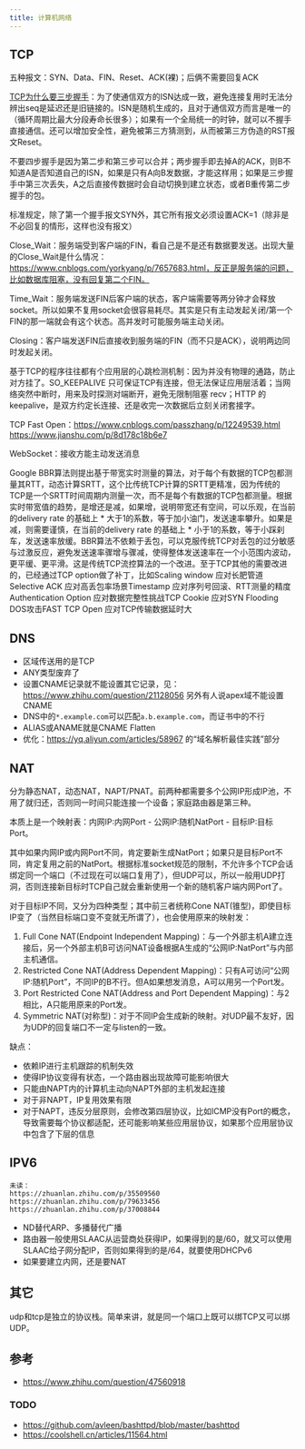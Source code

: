 ```yaml
---
title: 计算机网络
---
```


TCP
---

五种报文：SYN、Data、FIN、Reset、ACK(裸)；后俩不需要回复ACK

[TCP为什么要三步握手](https://www.zhihu.com/question/24853633)：为了使通信双方的ISN达成一致，避免连接复用时无法分辨出seq是延迟还是旧链接的。ISN是随机生成的，且对于通信双方而言是唯一的（循环周期比最大分段寿命长很多）；如果有一个全局统一的时钟，就可以不握手直接通信。还可以增加安全性，避免被第三方猜测到，从而被第三方伪造的RST报文Reset。

不要四步握手是因为第二步和第三步可以合并；两步握手即去掉A的ACK，则B不知道A是否知道自己的ISN，如果是只有A向B发数据，才能这样用；如果是三步握手中第三次丢失，A之后直接传数据时会自动切换到建立状态，或者B重传第二步握手的包。

标准规定，除了第一个握手报文SYN外，其它所有报文必须设置ACK=1（除非是不必回复的情形，这样也没有报文）

Close_Wait：服务端受到客户端的FIN，看自己是不是还有数据要发送。出现大量的Close_Wait是什么情况：https://www.cnblogs.com/yorkyang/p/7657683.html，反正是服务端的问题，比如数据库阻塞，没有回复第二个FIN。

Time_Wait：服务端发送FIN后客户端的状态，客户端需要等两分钟才会释放socket。所以如果不复用socket会很容易耗尽。其实是只有主动发起关闭/第一个FIN的那一端就会有这个状态。高并发时可能服务端主动关闭。

Closing：客户端发送FIN后直接收到服务端的FIN（而不只是ACK），说明两边同时发起关闭。

基于TCP的程序往往都有个应用层的心跳检测机制：因为并没有物理的通路，防止对方挂了。SO_KEEPALIVE 只可保证TCP有连接，但无法保证应用层活着；当网络突然中断时，用来及时探测对端断开，避免无限制阻塞 recv；HTTP 的 keepalive，是双方约定长连接、还是收完一次数据后立刻关闭套接字。

TCP Fast Open：https://www.cnblogs.com/passzhang/p/12249539.html https://www.jianshu.com/p/8d178c18b6e7

WebSocket：接收方能主动发送消息

Google BBR算法则提出基于带宽实时测量的算法，对于每个有数据的TCP包都测量其RTT，动态计算SRTT，这个比传统TCP计算的SRTT更精准，因为传统的TCP是一个SRTT时间周期内测量一次，而不是每个有数据的TCP包都测量。根据实时带宽值的趋势，是增还是减，如果增，说明带宽还有空间，可以乐观，在当前的delivery rate 的基础上 * 大于1的系数，等于加小油门，发送速率攀升。如果是减，则需要谨慎，在当前的delivery rate 的基础上 * 小于1的系数，等于小踩刹车，发送速率放缓。BBR算法不依赖于丢包，可以克服传统TCP对丢包的过分敏感与过激反应，避免发送速率骤增与骤减，使得整体发送速率在一个小范围内波动，更平缓、更平滑。这是传统TCP流控算法的一个改进。至于TCP其他的需要改进的，已经通过TCP option做了补丁，比如Scaling window 应对长肥管道Selective ACK 应对高丢包率场景Timestamp 应对序列号回滚、RTT测量的精度Authentication Option 应对数据完整性挑战TCP Cookie 应对SYN Flooding DOS攻击FAST TCP Open 应对TCP传输数据延时大

DNS
---

* 区域传送用的是TCP
* ANY类型废弃了
* 设置CNAME记录就不能设置其它记录，见：https://www.zhihu.com/question/21128056 另外有人说apex域不能设置CNAME
* DNS中的`*.example.com`可以匹配`a.b.example.com`，而证书中的不行
* ALIAS或ANAME就是CNAME Flatten
* 优化：https://yq.aliyun.com/articles/58967 的“域名解析最佳实践”部分

NAT
---

分为静态NAT，动态NAT，NAPT/PNAT。前两种都需要多个公网IP形成IP池，不用了就归还，否则同一时间只能连接一个设备；家庭路由器是第三种。

本质上是一个映射表：内网IP:内网Port - 公网IP:随机NatPort - 目标IP:目标Port。

其中如果内网IP或内网Port不同，肯定要新生成NatPort；如果只是目标Port不同，肯定复用之前的NatPort。根据标准socket规范的限制，不允许多个TCP会话绑定同一个端口（不过现在可以端口复用了），但UDP可以，所以一般用UDP打洞，否则连接新目标时TCP自己就会重新使用一个新的随机客户端内网Port了。

对于目标IP不同，又分为四种类型；其中前三者统称Cone NAT(锥型)，即使目标IP变了（当然目标端口变不变就无所谓了），也会使用原来的映射发：

1. Full Cone NAT(Endpoint Independent Mapping)：与一个外部主机A建立连接后，另一个外部主机B可访问NAT设备根据A生成的“公网IP:NatPort”与内部主机通信。
2. Restricted Cone NAT(Address Dependent Mapping)：只有A可访问“公网IP:随机Port”，不同IP的B不行。但A如果想发消息，A可以用另一个Port发。
3. Port Restricted Cone NAT(Address and Port Dependent Mapping)：与2相比，A只能用原来的Port发。
4. Symmetric NAT(对称型)：对于不同IP会生成新的映射。对UDP最不友好，因为UDP的回复端口不一定与listen的一致。

缺点：

* 依赖IP进行主机跟踪的机制失效
* 使得IP协议变得有状态，一个路由器出现故障可能影响很大
* 只能由NAPT内的计算机主动向NAPT外部的主机发起连接
* 对于非NAPT，IP复用效果有限
* 对于NAPT，违反分层原则，会修改第四层协议，比如ICMP没有Port的概念，导致需要每个协议都适配，还可能影响某些应用层协议，如果那个应用层协议中包含了下层的信息

IPV6
----

```
未读：
https://zhuanlan.zhihu.com/p/35509560
https://zhuanlan.zhihu.com/p/79633456
https://zhuanlan.zhihu.com/p/37008844
```

* ND替代ARP、多播替代广播
* 路由器一般使用SLAAC从运营商处获得IP，如果得到的是/60，就又可以使用SLAAC给子网分配IP，否则如果得到的是/64，就要使用DHCPv6
* 如果要建立内网，还是要NAT

其它
----

udp和tcp是独立的协议栈。简单来讲，就是同一个端口上既可以绑TCP又可以绑UDP。

## 参考

* https://www.zhihu.com/question/47560918

### TODO

* https://github.com/avleen/bashttpd/blob/master/bashttpd
* https://coolshell.cn/articles/11564.html
